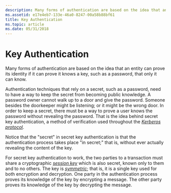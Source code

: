 ```yaml
---
description: Many forms of authentication are based on the idea that an entity can prove its identity if it can prove it knows a key, such as a password, that only it can know.
ms.assetid: e17e4eb7-133e-46a0-8247-00a58b88bf61
title: Key Authentication
ms.topic: article
ms.date: 05/31/2018
---
```


# Key Authentication

Many forms of authentication are based on the idea that an entity can prove its identity if it can prove it knows a key, such as a password, that only it can know.

Authentication techniques that rely on a secret, such as a password, need to have a way to keep the secret from becoming public knowledge. A password owner cannot walk up to a door and give the password. Someone besides the doorkeeper might be listening; or it might be the wrong door. In order to keep a secret, there must be a way to prove a user knows the password without revealing the password. That is the idea behind secret key authentication, a method of verification used throughout the [*Kerberos protocol*](../secgloss/k-gly.md).

Notice that the "secret" in secret key authentication is that the authentication process takes place "in secret;" that is, without ever actually revealing the content of the key.

For secret key authentication to work, the two parties to a transaction must share a cryptographic [*session key*](../secgloss/s-gly.md) which is also secret, known only to them and to no others. The key is [*symmetric*](../secgloss/s-gly.md); that is, it is a single key used for both encryption and decryption. One party in the authentication process proves its knowledge of the key by encrypting a message. The other party proves its knowledge of the key by decrypting the message.

 

 
